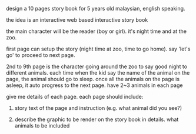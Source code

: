 design a 10 pages story book for 5 years old malaysian, english speaking.

the idea is an interactive web based interactive story book

the main character will be the reader (boy or girl). it's night time and at the zoo.

first page can setup the story (night time at zoo, time to go home). say 'let's go' to proceed to next page.



2nd to 9th page is the character going around the zoo to say good night to different animals. each time when the kid say the name of the animal on the page, the animal should go to sleep. once all the animals on the page is asleep, it auto progress to the next page. have 2~3 animals in each page



give me details of each page. each page should include:

1. story text of the page and instruction (e.g. what animal did you see?)

2. describe the graphic to be render on the story book in details. what animals to be included